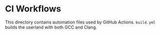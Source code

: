 # CI Workflows

This directory contains automation files used by GitHub Actions.
`build.yml` builds the userland with both GCC and Clang.
